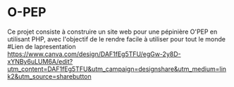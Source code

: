 # O-PEP
Ce projet consiste à construire un site web pour une pépinière O'PEP en utilisant PHP, avec l'objectif de le rendre facile à utiliser pour tout le monde
#Lien de lapresentation
https://www.canva.com/design/DAF1fEg5TFU/egGw-2y8D-xYNBy6uLUM6A/edit?utm_content=DAF1fEg5TFU&utm_campaign=designshare&utm_medium=link2&utm_source=sharebutton
